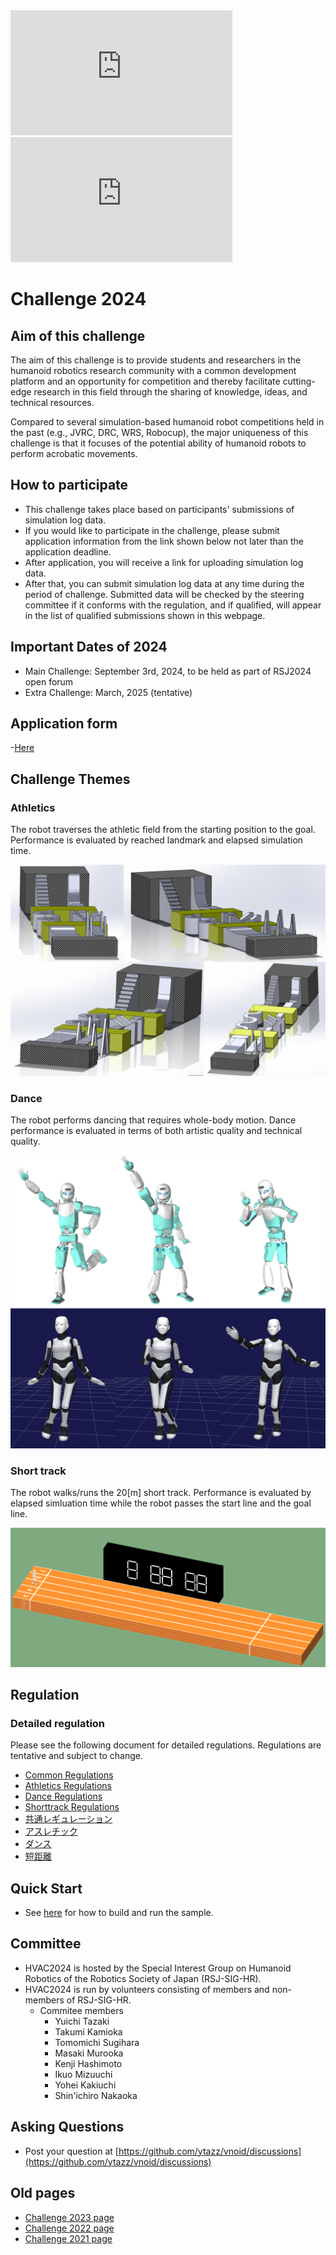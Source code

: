 <!--
![top image](fig/robot.png "Top Image")
![top image](fig/hvac2021.png "Top Image")
-->

<iframe width="355" height="200" src="https://www.youtube.com/embed/2xOmlHx2b4U" title="YouTube video player" frameborder="0" allow="accelerometer; autoplay; clipboard-write; encrypted-media; gyroscope; picture-in-picture" allowfullscreen></iframe>
<iframe width="355" height="200" src="https://www.youtube.com/embed/BR4rxW9pEog" title="YouTube video player" frameborder="0" allow="accelerometer; autoplay; clipboard-write; encrypted-media; gyroscope; picture-in-picture" allowfullscreen></iframe>

# Challenge 2024

## Aim of this challenge

The aim of this challenge is to provide students and researchers in the humanoid robotics research community
 with a common development platform and an opportunity for competition and
 thereby facilitate cutting-edge research in this field
 through the sharing of knowledge, ideas, and technical resources.

Compared to several simulation-based humanoid robot competitions held in the past (e.g., JVRC, DRC, WRS, Robocup),
 the major uniqueness of this challenge is that it focuses of the potential ability of humanoid robots to perform acrobatic movements.

## How to participate

- This challenge takes place based on participants' submissions of simulation log data.
- If you would like to participate in the challenge, please submit application information
  from the link shown below not later than the application deadline.
- After application, you will receive a link for uploading simulation log data.
- After that, you can submit simulation log data at any time during the period of challenge.
  Submitted data will be checked by the steering committee if it conforms with the regulation,
   and if qualified, will appear in the list of qualified submissions shown in this webpage.

## Important Dates of 2024

<!--
- Website opening: August
- Application deadline: T.B.D.
-->

- Main Challenge: September 3rd, 2024, to be held as part of RSJ2024 open forum
- Extra Challenge: March, 2025 (tentative)

<!--
- Challenge period: Until March 16, 2024
-->

## Application form

<!--
Now being prepared.
-->

-[Here](https://docs.google.com/forms/d/e/1FAIpQLSeSxN4F3w2ti-YF4cTTZDEJ5RKPWCEj6dz1IP9A7a-SFMxnDw/viewform?usp=sf_link)

<!-- 2023
-[Here](https://docs.google.com/forms/d/e/1FAIpQLScJD0zL3r_wv2M09Hj_TMIfLwAr0-pc8-OSdCSNlDXvBhAdZg/viewform?usp=sf_link)
-->

<!-- 2022
[Here](https://docs.google.com/forms/d/e/1FAIpQLSdFkUbLTEVpoHGqvfrTeW59-84Kaf-RCNaI9FLpQUu1h0EpCQ/viewform?usp=sf_link)
-->

## Challenge Themes

### Athletics

The robot traverses the athletic field from the starting position to the goal.
Performance is evaluated by reached landmark and elapsed simulation time.

![field](fig/field_athletics2023.png "Athletics Field")

<!-- 2023
- [Results](https://ytazz.github.io/vnoid/results_athletics2023.html)
-->

### Dance

The robot performs dancing that requires whole-body motion.
Dance performance is evaluated in terms of both artistic quality and technical quality.

![robots](fig/dance2023.png "Robot models used for dance performance")

<!-- 2023
- [Results](https://ytazz.github.io/vnoid/results_dance2023.html)
-->

### Short track

The robot walks/runs the 20[m] short track.
Performance is evaluated by elapsed simluation time while the robot passes the start line and the goal line.

![field](fig/field_shorttrack2022.png "Short-track Field")

<!--
- [Results](https://ytazz.github.io/vnoid/results_shorttrack2022.html)
-->

<!--
### Free-style performance

The robot performs something extraordinary.
How to evaluate the quality of free-tyle performance is T.B.D.

![field](fig/field_performance2022.png "Free-style Performance Field")
-->

## Regulation

### Detailed regulation

Please see the following document for detailed regulations.
Regulations are tentative and subject to change.
- [Common Regulations](https://docs.google.com/document/d/1hL-ns9MkidtIpFoKp9cHbZRFIo1nW6Ego-rR1P4yRMM/edit?usp=sharing)
- [Athletics Regulations](https://docs.google.com/document/d/1WNHcZ7FfaSInEFvoUKmaJLhk5DHf0tpzMpSAXry-yVk/edit?usp=sharing)
- [Dance Regulations](https://docs.google.com/document/d/1HiyRylE11WXyljx85HUTuemjwWejz7O3PF82FPFGrFs/edit?usp=sharing)
- [Shorttrack Regulations](https://docs.google.com/document/d/1Vv8XXraaJvP1Y915PREzVQYeKrLEQcASY0MD5nD3D0c/edit?usp=sharing)
- [共通レギュレーション](https://docs.google.com/document/d/1dcAGtvMtwe-3d4sP9VaLWPo771_S5pBR--lq0CypRls/edit?usp=sharing)
- [アスレチック](https://docs.google.com/document/d/1ib7GlNOn1qRKZZ-hGxog0hHFQIQzdH84j6EV4cKOJnc/edit?usp=sharing)
- [ダンス](https://docs.google.com/document/d/1AZ8EWB1Y8ITu5elp3QQBQHv5C-FL7t1HwnD2UbKIIa0/edit?usp=sharing)
- [短距離](https://docs.google.com/document/d/1hnAQm6T4lx1NdhgrTaBNoMrfIc3fg87qDnvxAWstkNM/edit?usp=sharing)

## Quick Start
- See [here](https://ytazz.github.io/vnoid/build_sample_2022.html) for how to build and run the sample.

## Committee

- HVAC2024 is hosted by the Special Interest Group on Humanoid Robotics of the Robotics Society of Japan (RSJ-SIG-HR).
- HVAC2024 is run by volunteers consisting of members and non-members of RSJ-SIG-HR.
  - Commitee members
    - Yuichi Tazaki
    - Takumi Kamioka
    - Tomomichi Sugihara
    - Masaki Murooka
    - Kenji Hashimoto
    - Ikuo Mizuuchi
    - Yohei Kakiuchi
    - Shin'ichiro Nakaoka


## Asking Questions
- Post your question at [https://github.com/ytazz/vnoid/discussions](https://github.com/ytazz/vnoid/discussions)

## Old pages
- [Challenge 2023 page](https://ytazz.github.io/vnoid/index2023.html)
- [Challenge 2022 page](https://ytazz.github.io/vnoid/index2022.html)
- [Challenge 2021 page](https://ytazz.github.io/vnoid/index2021.html)
